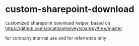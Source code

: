 # custom-sharepoint-download

customized sharepoint download helper, based on https://github.com/JonathanHolvey/sharepy/tree/master

for company internal use and for referrence only
